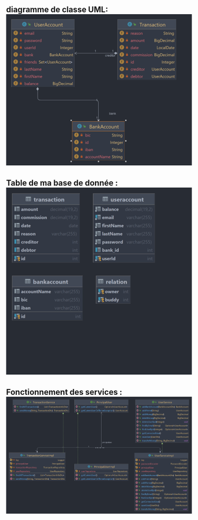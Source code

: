 diagramme de classe UML:
![](UML.png)
--------------------------------------------
Table de ma base de donnée :
![](pmbdb.png)
--------------------------------------------
Fonctionnement des services :
![](service.png)
--------------------------------------------